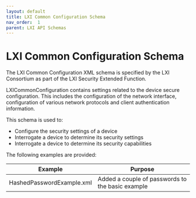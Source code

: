 ```yaml
---
layout: default
title: LXI Common Configuration Schema
nav_order:  1
parent: LXI API Schemas
---
```


# LXI Common Configuration Schema

The LXI Common Configuration XML schema is specified by the LXI 
Consortium as part of the LXI Security Extended Function.

LXICommonConfiguration contains settings related to the device 
secure configuration. This includes the configuration of the network 
interface, configuration of various network protocols and client 
authentication information.

This schema is used to:

  * Configure the security settings of a device
  * Interrogate a device to determine its security settings
  * Interrogate a device to determine its security capabilities

The following examples are provided:

| Example | Purpose |
| ------------- |-------------|
| HashedPasswordExample.xml | Added a couple of passwords to the basic example  |

